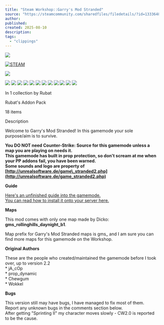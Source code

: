 ```yaml
---
title: "Steam Workshop::Garry's Mod Stranded"
source: "https://steamcommunity.com/sharedfiles/filedetails/?id=133364818"
author:
published:
created: 2025-08-10
description:
tags:
  - "clippings"
---
```

![](https://community.fastly.steamstatic.com/public/shared/images/responsive/header_menu_hamburger.png)

[![STEAM](https://community.fastly.steamstatic.com/public/shared/images/responsive/header_logo.png)](https://store.steampowered.com/)

![](https://images.steamusercontent.com/ugc/885229084927948793/846157C8F7D17A6EA7BE7489CEE494085F1B614D/?imw=637&imh=358&ima=fit&impolicy=Letterbox&imcolor=%23000000&letterbox=true)

![](https://images.steamusercontent.com/ugc/885229084927948793/846157C8F7D17A6EA7BE7489CEE494085F1B614D/?imw=116&imh=65&ima=fit&impolicy=Letterbox&imcolor=%23000000&letterbox=true) ![](https://images.steamusercontent.com/ugc/885229084927971033/600AA1E1E7E84BF01448A9E328F50D2026D327A5/?imw=116&imh=65&ima=fit&impolicy=Letterbox&imcolor=%23000000&letterbox=true) ![](https://images.steamusercontent.com/ugc/885229084927971682/DD300E5BD1D72B17C3087A3DE04FE00D915D5892/?imw=116&imh=65&ima=fit&impolicy=Letterbox&imcolor=%23000000&letterbox=true) ![](https://images.steamusercontent.com/ugc/885229084928040453/B7711A5CDB76384DCE6F97DE42FBACCA21445DD2/?imw=116&imh=65&ima=fit&impolicy=Letterbox&imcolor=%23000000&letterbox=true) ![](https://images.steamusercontent.com/ugc/885229084928060942/ADDE5374FFC7FE73697344DC8AF9A8294E0ED8C1/?imw=116&imh=65&ima=fit&impolicy=Letterbox&imcolor=%23000000&letterbox=true) ![](https://images.steamusercontent.com/ugc/885229084928044065/8F866F070DCCDFFCDC02F1FFFD5546970FC758F3/?imw=116&imh=65&ima=fit&impolicy=Letterbox&imcolor=%23000000&letterbox=true) ![](https://images.steamusercontent.com/ugc/885229084927968198/2C5249E297205E71531F71E130FA9E3C488864C1/?imw=116&imh=65&ima=fit&impolicy=Letterbox&imcolor=%23000000&letterbox=true) ![](https://images.steamusercontent.com/ugc/885229084927970599/F2B10CD17CC7A8E1070865ECE771F86C5058F375/?imw=116&imh=65&ima=fit&impolicy=Letterbox&imcolor=%23000000&letterbox=true) ![](https://images.steamusercontent.com/ugc/885229084927970831/5E677FF371444F0CA0F6BDF45F5B9281B3CF4D8C/?imw=116&imh=65&ima=fit&impolicy=Letterbox&imcolor=%23000000&letterbox=true) ![](https://images.steamusercontent.com/ugc/882978556545249248/7ED5065081E2CA114A46D8FD2344C685A92FC4D5/?imw=116&imh=65&ima=fit&impolicy=Letterbox&imcolor=%23000000&letterbox=true) ![](https://images.steamusercontent.com/ugc/882978556545249405/5F6934EB8DB4EF3834A068CD289F67A8F01D6487/?imw=116&imh=65&ima=fit&impolicy=Letterbox&imcolor=%23000000&letterbox=true) ![](https://images.steamusercontent.com/ugc/919014577505479148/C1CD0A8BEB634ECA892938CE1FC98080C4DE6404/?imw=116&imh=65&ima=fit&impolicy=Letterbox&imcolor=%23000000&letterbox=true)

In 1 collection by Rubat

Rubat's Addon Pack

18 items

Description

Welcome to Garry's Mod Stranded! In this gamemode your sole purpose/aim is to survive.  
  
**You DO NOT need Counter-Strike: Source for this gamemode unless a map you are playing on needs it.**  
**This gamemode has built in prop protection, so don't scream at me when your PP addons fail, you have been warned.**  
**Some sounds and logo are property of [http://unrealsoftware.de/game\_stranded2.php](http://unrealsoftware.de/game_stranded2.php)**  
  

**Guide**

[Here's an unfinished guide into the gamemode.](http://steamcommunity.com/sharedfiles/filedetails/?id=135129872)  
[You can read how to install it onto your server here.](http://steamcommunity.com/sharedfiles/filedetails/?id=135129872#41316)  
  

**Maps**

This mod comes with only one map made by Dicko: **gms\_rollinghills\_daynight\_b1**.  
  
Map prefix for Garry's Mod Stranded maps is gms\_ and I am sure you can find more maps for this gamemode on the Workshop.  
  

**Original Authors**

These are the people who created/maintained the gamemode before I took over, up to version 2.2  
\* jA\_cOp  
\* prop\_dynamic  
\* Chewgum  
\* Wokkel  
  

**Bugs**

This version still may have bugs, I have managed to fix most of them.  
Report any unknown bugs in the comments section below.  
After getting "Sprinting II" my character moves slowly - CW2.0 is reported to be the cause.